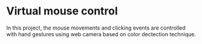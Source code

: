 # Virtual mouse control
In this project, the mouse movements and clicking events are controlled with hand gestures using web camera based on color dectection technique.
